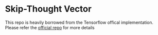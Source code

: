 # Skip-Thought Vector

This repo is heavily borrowed from the Tensorflow offical implementation. Please refer the [official repo](https://github.com/tensorflow/models/tree/master/research/skip_thoughts) for more details
